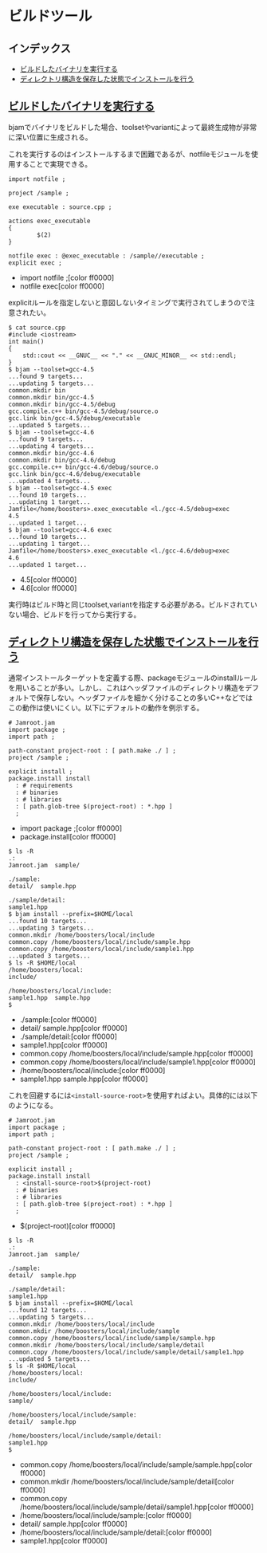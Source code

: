 # ビルドツール

## インデックス

- [ビルドしたバイナリを実行する](#execute)
- [ディレクトリ構造を保存した状態でインストールを行う](#install-with-saved-directory)


## <a id="execute" href="#execute">ビルドしたバイナリを実行する</a>

bjamでバイナリをビルドした場合、toolsetやvariantによって最終生成物が非常に深い位置に生成される。

これを実行するのはインストールするまで困難であるが、notfileモジュールを使用することで実現できる。

```
import notfile ;
 
project /sample ;
 
exe executable : source.cpp ;
  
actions exec_executable
{
        $(2)
}
 
notfile exec : @exec_executable : /sample//executable ;
explicit exec ;
```
* import notfile ;[color ff0000]
* notfile exec[color ff0000]

explicitルールを指定しないと意図しないタイミングで実行されてしまうので注意されたい。

```
$ cat source.cpp
#include <iostream>
int main()
{
    std::cout << __GNUC__ << "." << __GNUC_MINOR__ << std::endl;
}
$ bjam --toolset=gcc-4.5
...found 9 targets...
...updating 5 targets...
common.mkdir bin
common.mkdir bin/gcc-4.5
common.mkdir bin/gcc-4.5/debug
gcc.compile.c++ bin/gcc-4.5/debug/source.o
gcc.link bin/gcc-4.5/debug/executable
...updated 5 targets...
$ bjam --toolset=gcc-4.6
...found 9 targets...
...updating 4 targets...
common.mkdir bin/gcc-4.6
common.mkdir bin/gcc-4.6/debug
gcc.compile.c++ bin/gcc-4.6/debug/source.o
gcc.link bin/gcc-4.6/debug/executable
...updated 4 targets...
$ bjam --toolset=gcc-4.5 exec
...found 10 targets...
...updating 1 target...
Jamfile</home/boosters>.exec_executable <l./gcc-4.5/debug>exec
4.5
...updated 1 target...
$ bjam --toolset=gcc-4.6 exec
...found 10 targets...
...updating 1 target...
Jamfile</home/boosters>.exec_executable <l./gcc-4.6/debug>exec
4.6
...updated 1 target...
```
* 4.5[color ff0000]
* 4.6[color ff0000]

実行時はビルド時と同じtoolset,variantを指定する必要がある。ビルドされていない場合、ビルドを行ってから実行する。


## <a id="install-with-saved-directory" href="#install-with-saved-directory">ディレクトリ構造を保存した状態でインストールを行う</a>

通常インストールターゲットを定義する際、packageモジュールのinstallルールを用いることが多い。しかし、これはヘッダファイルのディレクトリ構造をデフォルトで保存しない。ヘッダファイルを細かく分けることの多いC++などではこの動作は使いにくい。以下にデフォルトの動作を例示する。

```
# Jamroot.jam
import package ;
import path ;

path-constant project-root : [ path.make ./ ] ;
project /sample ;

explicit install ;
package.install install
  : # requirements
  : # binaries
  : # libraries
  : [ path.glob-tree $(project-root) : *.hpp ]
  ;
```
* import package ;[color ff0000]
* package.install[color ff0000]


```
$ ls -R
.:
Jamroot.jam  sample/

./sample:
detail/  sample.hpp

./sample/detail:
sample1.hpp
$ bjam install --prefix=$HOME/local
...found 10 targets...
...updating 3 targets...
common.mkdir /home/boosters/local/include
common.copy /home/boosters/local/include/sample.hpp
common.copy /home/boosters/local/include/sample1.hpp
...updated 3 targets...
$ ls -R $HOME/local
/home/boosters/local:
include/

/home/boosters/local/include:
sample1.hpp  sample.hpp
$
```
* ./sample:[color ff0000]
* detail/  sample.hpp[color ff0000]
* ./sample/detail:[color ff0000]
* sample1.hpp[color ff0000]
* common.copy /home/boosters/local/include/sample.hpp[color ff0000]
* common.copy /home/boosters/local/include/sample1.hpp[color ff0000]
* /home/boosters/local/include:[color ff0000]
* sample1.hpp  sample.hpp[color ff0000]


これを回避するには`<install-source-root>`を使用すればよい。具体的には以下のようになる。

```
# Jamroot.jam
import package ;
import path ;

path-constant project-root : [ path.make ./ ] ;
project /sample ;

explicit install ;
package.install install
  : <install-source-root>$(project-root)
  : # binaries
  : # libraries
  : [ path.glob-tree $(project-root) : *.hpp ]
  ;
```
* <install-source-root>$(project-root)[color ff0000]


```
$ ls -R
.:
Jamroot.jam  sample/

./sample:
detail/  sample.hpp

./sample/detail:
sample1.hpp
$ bjam install --prefix=$HOME/local
...found 12 targets...
...updating 5 targets...
common.mkdir /home/boosters/local/include
common.mkdir /home/boosters/local/include/sample
common.copy /home/boosters/local/include/sample/sample.hpp
common.mkdir /home/boosters/local/include/sample/detail
common.copy /home/boosters/local/include/sample/detail/sample1.hpp
...updated 5 targets...
$ ls -R $HOME/local
/home/boosters/local:
include/

/home/boosters/local/include:
sample/

/home/boosters/local/include/sample:
detail/  sample.hpp

/home/boosters/local/include/sample/detail:
sample1.hpp
$
```
* common.copy /home/boosters/local/include/sample/sample.hpp[color ff0000]
* common.mkdir /home/boosters/local/include/sample/detail[color ff0000]
* common.copy /home/boosters/local/include/sample/detail/sample1.hpp[color ff0000]
* /home/boosters/local/include/sample:[color ff0000]
* detail/  sample.hpp[color ff0000]
* /home/boosters/local/include/sample/detail:[color ff0000]
* sample1.hpp[color ff0000]


